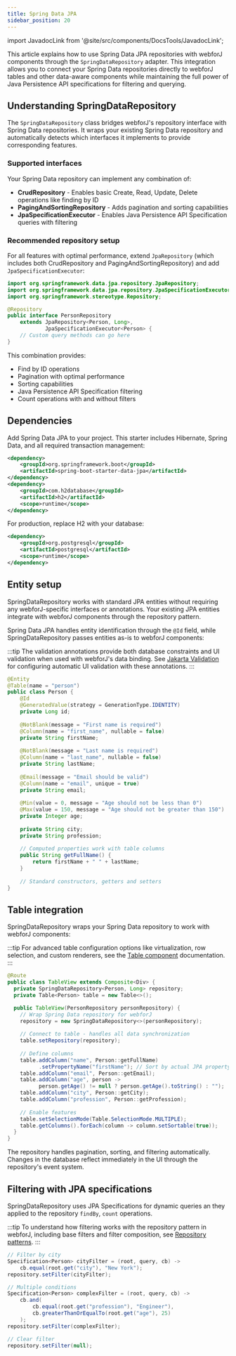 ```yaml
---
title: Spring Data JPA
sidebar_position: 20
---
```


import JavadocLink from '@site/src/components/DocsTools/JavadocLink';

This article explains how to use Spring Data JPA repositories with webforJ components through the `SpringDataRepository` adapter. This integration allows you to connect your Spring Data repositories directly to webforJ tables and other data-aware components while maintaining the full power of Java Persistence API specifications for filtering and querying.

## Understanding SpringDataRepository

The `SpringDataRepository` class bridges webforJ's repository interface with Spring Data repositories. It wraps your existing Spring Data repository and automatically detects which interfaces it implements to provide corresponding features.

### Supported interfaces

Your Spring Data repository can implement any combination of:

- **CrudRepository** - Enables basic Create, Read, Update, Delete operations like finding by ID
- **PagingAndSortingRepository** - Adds pagination and sorting capabilities
- **JpaSpecificationExecutor** - Enables Java Persistence API Specification queries with filtering

### Recommended repository setup

For all features with optimal performance, extend `JpaRepository` (which includes both CrudRepository and PagingAndSortingRepository) and add `JpaSpecificationExecutor`:

```java title="PersonRepository.java"
import org.springframework.data.jpa.repository.JpaRepository;
import org.springframework.data.jpa.repository.JpaSpecificationExecutor;
import org.springframework.stereotype.Repository;

@Repository
public interface PersonRepository
    extends JpaRepository<Person, Long>,
            JpaSpecificationExecutor<Person> {
    // Custom query methods can go here
}
```

This combination provides:

- Find by ID operations
- Pagination with optimal performance
- Sorting capabilities
- Java Persistence API Specification filtering
- Count operations with and without filters

## Dependencies

Add Spring Data JPA to your project. This starter includes Hibernate, Spring Data, and all required transaction management:

```xml title="pom.xml"
<dependency>
    <groupId>org.springframework.boot</groupId>
    <artifactId>spring-boot-starter-data-jpa</artifactId>
</dependency>
<dependency>
    <groupId>com.h2database</groupId>
    <artifactId>h2</artifactId>
    <scope>runtime</scope>
</dependency>
```

For production, replace H2 with your database:

```xml title="pom.xml"
<dependency>
    <groupId>org.postgresql</groupId>
    <artifactId>postgresql</artifactId>
    <scope>runtime</scope>
</dependency>
```

## Entity setup

SpringDataRepository works with standard JPA entities without requiring any webforJ-specific interfaces or annotations. Your existing JPA entities integrate with webforJ components through the repository pattern.

Spring Data JPA handles entity identification through the `@Id` field, while SpringDataRepository passes entities as-is to webforJ components:

:::tip
The validation annotations provide both database constraints and UI validation when used with webforJ's data binding. See [Jakarta Validation](../../data-binding/validation/jakarta-validation) for configuring automatic UI validation with these annotations.
:::

```java title="Person.java"
@Entity
@Table(name = "person")
public class Person {
    @Id
    @GeneratedValue(strategy = GenerationType.IDENTITY)
    private Long id;
    
    @NotBlank(message = "First name is required")
    @Column(name = "first_name", nullable = false)
    private String firstName;
    
    @NotBlank(message = "Last name is required")
    @Column(name = "last_name", nullable = false)
    private String lastName;
    
    @Email(message = "Email should be valid")
    @Column(name = "email", unique = true)
    private String email;
    
    @Min(value = 0, message = "Age should not be less than 0")
    @Max(value = 150, message = "Age should not be greater than 150")
    private Integer age;
    
    private String city;
    private String profession;
    
    // Computed properties work with table columns
    public String getFullName() {
        return firstName + " " + lastName;
    }
    
    // Standard constructors, getters and setters
}
```

## Table integration

SpringDataRepository wraps your Spring Data repository to work with webforJ components:

:::tip
For advanced table configuration options like virtualization, row selection, and custom renderers, see the [Table component](../../components/table/overview) documentation.
:::

```java title="TableView.java"
@Route
public class TableView extends Composite<Div> {
  private SpringDataRepository<Person, Long> repository;
  private Table<Person> table = new Table<>();

  public TableView(PersonRepository personRepository) {
    // Wrap Spring Data repository for webforJ
    repository = new SpringDataRepository<>(personRepository);
    
    // Connect to table - handles all data synchronization
    table.setRepository(repository);
    
    // Define columns
    table.addColumn("name", Person::getFullName)
          .setPropertyName("firstName"); // Sort by actual JPA property
    table.addColumn("email", Person::getEmail);
    table.addColumn("age", person -> 
          person.getAge() != null ? person.getAge().toString() : "");
    table.addColumn("city", Person::getCity);
    table.addColumn("profession", Person::getProfession);
    
    // Enable features
    table.setSelectionMode(Table.SelectionMode.MULTIPLE);
    table.getColumns().forEach(column -> column.setSortable(true));
  }
}
```

The repository handles pagination, sorting, and filtering automatically. Changes in the database reflect immediately in the UI through the repository's event system.

## Filtering with JPA specifications  

SpringDataRepository uses JPA Specifications for dynamic queries an they applied to the repository `findBy`, `count` operations.

:::tip
To understand how filtering works with the repository pattern in webforJ, including base filters and filter composition, see [Repository patterns](../../advanced/repository/overview).
::: 

```java
// Filter by city
Specification<Person> cityFilter = (root, query, cb) -> 
    cb.equal(root.get("city"), "New York");
repository.setFilter(cityFilter);

// Multiple conditions
Specification<Person> complexFilter = (root, query, cb) -> 
    cb.and(
        cb.equal(root.get("profession"), "Engineer"),
        cb.greaterThanOrEqualTo(root.get("age"), 25)
    );
repository.setFilter(complexFilter);

// Clear filter
repository.setFilter(null);
```
